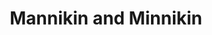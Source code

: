 ---
title: Mannikin and Minnikin
year: 1928
opening_date: 1928-03-20
closing_date: 
layout: productions
image:
image_caption:
image_credit:
playbill:
category:
Theatre: Theatre Jacksonville
cast:
  Mannikin: Charles W. Crooke, Jr.
  Minnikin: Nancy Hoyt
crew:
  Director: Paul Stuart Buchanan
  Set Design: Anne C. Lalor
  Props: 
    - Charlotte Bowden Perry
    - Margaret Fairlie
    - Mrs. C.J. Williams, Jr.
    - Ray Halle
external_links:
---